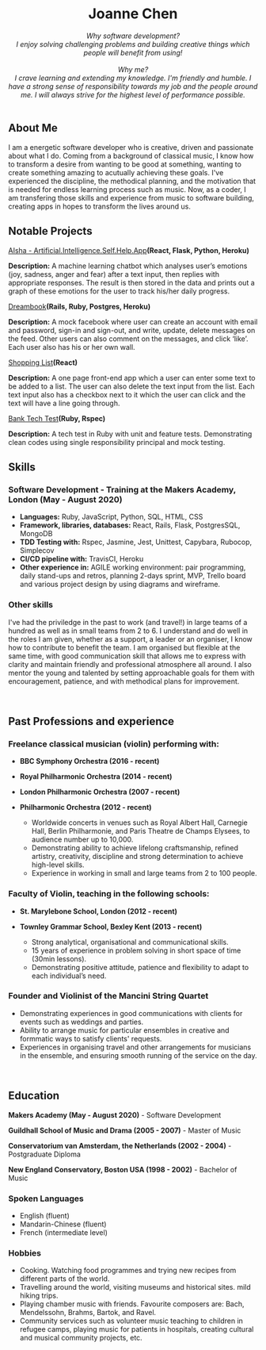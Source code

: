<!DOCTYPE html>
<h1 align="center">Joanne Chen</h1>

<div align="center">

<em>
Why software development? <br>
I enjoy solving challenging problems and building creative things which people will benefit from using!<br><br>
Why me? <br>
I crave learning and extending my knowledge. I'm friendly and humble. I have a strong sense of responsibility towards my job and the people around me. I will always strive for the highest level of performance possible.
</em>
</div>
<br>

## About Me

I am a energetic software developer who is creative, driven and passionate about what I do. Coming from a background of classical music, I know how to transform a desire from wanting to be good at something, wanting to create something amazing to acutually achieving these goals. I've experienced the discipline, the methodical planning, and the motivation that is needed for endless learning process such as music. Now, as a coder, I am transfering those skills and experience from music to software building, creating apps in hopes to transform the lives around us. 
<br>

## Notable Projects

[AIsha - Artificial.Intelligence.Self.Help.App](https://github.com/aravzpatel/AIsha)**(React, Flask, Python, Heroku)**

  **Description:** A machine learning chatbot which analyses user’s emotions (joy, sadness, anger and fear) after a text input, then replies with appropriate responses. The result is then stored in the data and prints out a graph of these emotions for the user to track his/her daily progress.

[Dreambook](https://github.com/katieljones/acebook-dreambook-2020)**(Rails, Ruby, Postgres, Heroku)**

  **Description:** A mock facebook where user can create an account with email and password, sign-in and sign-out, and write, update, delete messages on the feed. Other users can also comment on the messages, and click ‘like’. Each user also has his or her own wall.

[Shopping List](https://github.com/Joanne0330/shopping-list-react)**(React)**

  **Description:** A one page front-end app which a user can enter some text to be added to a list. The user can also delete the text input from the list. Each text input also has a checkbox next to it which the user can click and the text will have a line going through. 

[Bank Tech Test](https://github.com/Joanne0330/BankTechTest)**(Ruby, Rspec)**

  **Description:** A tech test in Ruby with unit and feature tests. Demonstrating clean codes using single responsibility principal and mock testing.
<br>  

## Skills

### Software Development - Training at the Makers Academy, London (May - August 2020)

- **Languages:** Ruby, JavaScript, Python, SQL, HTML, CSS
- **Framework, libraries, databases:** React, Rails, Flask, PostgresSQL, MongoDB
- **TDD Testing with:** Rspec, Jasmine, Jest, Unittest, Capybara, Rubocop, Simplecov
- **CI/CD pipeline with:** TravisCI, Heroku
- **Other experience in:** AGILE working environment: pair programming, daily stand-ups and retros, planning 2-days sprint, MVP, Trello board and various project design by using diagrams and wireframe. 

### Other skills
I've had the priviledge in the past to work (and travel!) in large teams of a hundred as well as in small teams from 2 to 6. I understand and do well in the roles I am given, whether as a support, a leader or an organiser, I know how to contribute to benefit the team. I am organised but flexible at the same time, with good communication skill that allows me to express with clarity and maintain friendly and professional atmosphere all around. I also mentor the young and talented by setting approachable goals for them with encouragement, patience, and with methodical plans for improvement.  

<br>

## Past Professions and experience

### Freelance classical musician (violin) performing with:

- **BBC Symphony Orchestra (2016 - recent)**
- **Royal Philharmonic Orchestra (2014 - recent)**
- **London Philharmonic Orchestra (2007 - recent)**
- **Philharmonic Orchestra (2012 - recent)**
       
   - Worldwide concerts in venues such as Royal Albert Hall, Carnegie Hall, Berlin Philharmonie, and Paris Theatre de Champs Elysees, to audience number up to 10,000. 
   - Demonstrating ability to achieve lifelong craftsmanship, refined artistry, creativity, discipline and strong determination to achieve high-level skills.
   - Experience in working in small and large teams from 2 to 100 people.  

### Faculty of Violin, teaching in the following schools:

- **St. Marylebone School, London (2012 - recent)**
- **Townley Grammar School, Bexley Kent (2013 - recent)**

   - Strong analytical, organisational and communicational skills.
   - 15 years of experience in problem solving in short space of time (30min lessons).
   - Demonstrating positive attitude, patience and flexibility to adapt to each individual’s need.

### Founder and Violinist of the Mancini String Quartet
   - Demonstrating experiences in good communications with clients for events such as weddings and parties.
   - Ability to arrange music for particular ensembles in creative and formmatic ways to satisfy clients' requests.
   - Experiences in organising travel and other arrangements for musicians in the ensemble, and ensuring smooth running of the service on the day.
<br>

## Education

**Makers Academy (May - August 2020)** - Software Development

**Guildhall School of Music and Drama (2005 - 2007)** - Master of Music 

**Conservatorium van Amsterdam, the Netherlands (2002 - 2004)** - Postgraduate Diploma

**New England Conservatory, Boston USA (1998 - 2002)** - Bachelor of Music

### Spoken Languages

* English (fluent)
* Mandarin-Chinese (fluent)
* French (intermediate level)

### Hobbies

* Cooking. Watching food programmes and trying new recipes from different parts of the world. 
* Travelling around the world, visiting museums and historical sites. mild hiking trips.
* Playing chamber music with friends. Favourite composers are: Bach, Mendelssohn, Brahms, Bartok, and Ravel. 
* Community services such as volunteer music teaching to children in refugee camps, playing music for patients in hospitals, creating cultural and musical community projects, etc. 

